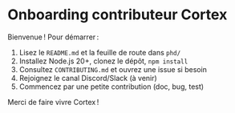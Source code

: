 # Onboarding contributeur Cortex

Bienvenue ! Pour démarrer :
1. Lisez le `README.md` et la feuille de route dans `phd/`
2. Installez Node.js 20+, clonez le dépôt, `npm install`
3. Consultez `CONTRIBUTING.md` et ouvrez une issue si besoin
4. Rejoignez le canal Discord/Slack (à venir)
5. Commencez par une petite contribution (doc, bug, test)

Merci de faire vivre Cortex !
